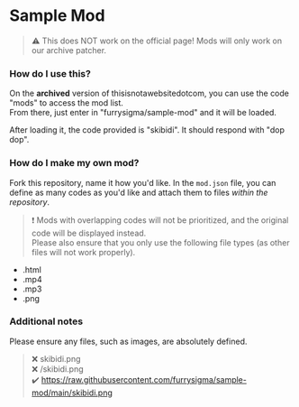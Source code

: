 # Sample Mod

> :warning: This does NOT work on the official page! Mods will only work on our archive patcher.

### How do I use this?

On the **archived** version of thisisnotawebsitedotcom, you can use the code "mods" to access the mod list.</br>
From there, just enter in "furrysigma/sample-mod" and it will be loaded.

After loading it, the code provided is "skibidi". It should respond with "dop dop".

### How do I make my own mod?

Fork this repository, name it how you'd like.
In the `mod.json` file, you can define as many codes as you'd like and attach them to files *within the repository*.

> :exclamation: Mods with overlapping codes will not be prioritized, and the original code will be displayed instead.<br>
> Please also ensure that you only use the following file types (as other files will not work properly).

- .html
- .mp4
- .mp3
- .png

### Additional notes

Please ensure any files, such as images, are absolutely defined.

> :x: skibidi.png<br>
> :x: /skibidi.png<br>
> :heavy_check_mark: https://raw.githubusercontent.com/furrysigma/sample-mod/main/skibidi.png

